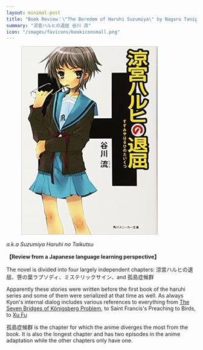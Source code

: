 ```yaml
---
layout: minimal-post
title: "Book Review：\"The Boredom of Haruhi Suzumiya\" by Nagaru Tanigawa："
summary: "涼宮ハルヒの退屈 谷川 流"
icon: "/images/favicons/bookiconsmall.png"
---
```


<figure class="right">
<img src="/images/taikutu.jpeg"/>
</figure>

*a.k.a Suzumiya Haruhi no Taikutsu*

**【Review from a Japanese language learning perspective】**

The novel is divided into four largely independent chapters:  涼宮ハルヒの退屈、笹の葉ラプソディ、ミステリックサイン、and 孤島症候群

Apparently these stories were written before the first book of the haruhi series and some of them were serialized at 
that time as well.  As always Kyon's internal dialog includes various references to everything from 
[The Seven Bridges of Königsberg Problem](https://en.wikipedia.org/wiki/Seven_Bridges_of_Königsberg), to Saint 
Francis's Preaching to Birds, to [Xu Fu](https://en.wikipedia.org/wiki/Xu_Fu)

孤島症候群 is the chapter for which the anime diverges the most from the book. It is also the longest chapter and has two
episodes in the anime adaptation while the other chapters only have one.
